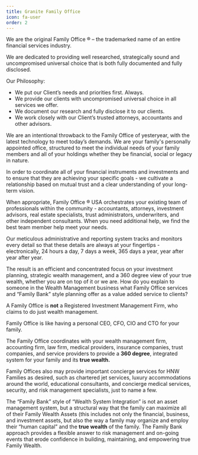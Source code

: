 ```yaml
---
title: Granite Family Office
icon: fa-user
order: 2
---
```


We are the original Family Office ® – the trademarked name of an entire financial services industry.

We are dedicated to providing well researched, strategically sound and uncompromised universal choice that is both fully documented and fully disclosed.

Our Philosophy:

- We put our Client’s needs and priorities first. Always.
- We provide our clients with uncompromised universal choice in all services we offer.
- We document our research and fully disclose it to our clients.
- We work closely with our Client’s trusted attorneys, accountants and other advisors.

We are an intentional throwback to the Family Office of yesteryear, with the latest technology to meet today’s demands. We are your family's personally appointed office, structured to meet the individual needs of your family members and all of your holdings whether they be financial, social or legacy in nature.

In order to coordinate all of your financial instruments and investments and to ensure that they are achieving your specific goals - we cultivate a relationship based on mutual trust and a clear understanding of your long-term vision.

When appropriate, Family Office ® USA orchestrates your existing team of professionals within the community - accountants, attorneys, investment advisors, real estate specialists, trust administrators, underwriters, and other independent consultants. When you need additional help, we find the best team member help meet your needs.

Our meticulous administrative and reporting system tracks and monitors every detail so that these details are always at your fingertips - electronically, 24 hours a day, 7 days a week, 365 days a year, year after year after year.

The result is an efficient and concentrated focus on your investment planning, strategic wealth management, and a 360 degree view of your true wealth, whether you are on top of it or we are. How do you explain to someone in the Wealth Management business what Family Office services and “Family Bank” style planning offer as a value added service to clients?

A Family Office is <b>not</b> a Registered Investment Management Firm, who claims to do just wealth management.

Family Office is like having a personal CEO, CFO, CIO and CTO for your family. 

The Family Office coordinates with your wealth management firm, accounting firm, law firm, medical providers, insurance companies, trust companies, and service providers to provide a <b>360 degree</b>, integrated system for your family and its <b>true wealth.</b> 

Family Offices also may provide important concierge services for HNW Families as desired, such as chartered jet services, luxury accommodations around the world, educational consultants, and concierge medical services, security, and risk management specialists, just to name a few.

The “Family Bank” style of “Wealth System Integration” is not an asset management system, but a structural way that the family can maximize all of their Family Wealth Assets (this includes not only the financial, business, and investment assets, but also the way a family may organize and employ their “human capital” and the <b>true wealth</b> of the family. The Family Bank approach provides a flexible answer to risk management and on-going events that erode confidence in building, maintaining, and empowering true Family Wealth.
